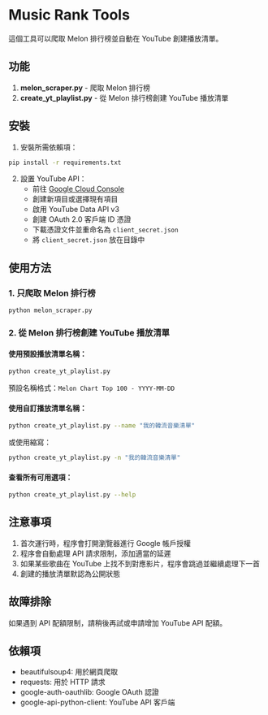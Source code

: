 # Music Rank Tools

這個工具可以爬取 Melon 排行榜並自動在 YouTube 創建播放清單。

## 功能

1. **melon_scraper.py** - 爬取 Melon 排行榜
2. **create_yt_playlist.py** - 從 Melon 排行榜創建 YouTube 播放清單

## 安裝

1. 安裝所需依賴項：
```bash
pip install -r requirements.txt
```

2. 設置 YouTube API：
   - 前往 [Google Cloud Console](https://console.cloud.google.com/)
   - 創建新項目或選擇現有項目
   - 啟用 YouTube Data API v3
   - 創建 OAuth 2.0 客戶端 ID 憑證
   - 下載憑證文件並重命名為 `client_secret.json`
   - 將 `client_secret.json` 放在目錄中

## 使用方法

### 1. 只爬取 Melon 排行榜

```bash
python melon_scraper.py
```

### 2. 從 Melon 排行榜創建 YouTube 播放清單

#### 使用預設播放清單名稱：
```bash
python create_yt_playlist.py
```
預設名稱格式：`Melon Chart Top 100 - YYYY-MM-DD`

#### 使用自訂播放清單名稱：
```bash
python create_yt_playlist.py --name "我的韓流音樂清單"
```
或使用縮寫：
```bash
python create_yt_playlist.py -n "我的韓流音樂清單"
```

#### 查看所有可用選項：
```bash
python create_yt_playlist.py --help
```

## 注意事項

1. 首次運行時，程序會打開瀏覽器進行 Google 帳戶授權
2. 程序會自動處理 API 請求限制，添加適當的延遲
3. 如果某些歌曲在 YouTube 上找不到對應影片，程序會跳過並繼續處理下一首
4. 創建的播放清單默認為公開狀態

## 故障排除

如果遇到 API 配額限制，請稍後再試或申請增加 YouTube API 配額。

## 依賴項

- beautifulsoup4: 用於網頁爬取
- requests: 用於 HTTP 請求
- google-auth-oauthlib: Google OAuth 認證
- google-api-python-client: YouTube API 客戶端